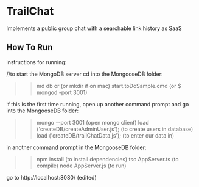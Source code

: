 # TrailChat
Implements a public group chat with a searchable link history as SaaS


## How To Run
instructions for running:

//to start the MongoDB server
cd into the MongooseDB folder:
>> md db or (or mkdir if on mac)
>> start.toDoSample.cmd (or $ mongod -port 3001) 

if this is the first time running, open up another command prompt and go into the MongooseDB folder:
>> mongo --port 3001 (open mongo client)
>> load ('createDB/createAdminUser.js'); (to create users in database)
>> load ('createDB/trailChatData.js'); (to enter our data in)

in another command prompt in the MongooseDB folder:
>> npm install (to install dependencies)
>> tsc AppServer.ts (to compile)
>> node AppServer.js (to run)

go to http://localhost:8080/ (edited)
